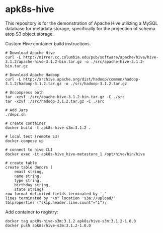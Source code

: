 # apk8s-hive

This repository is for the demonstration of Apache Hive utilizing a MySQL database for metadata storage, specifically for the projection of schema atop S3 object storage.

Custom Hive container build instructions.

```shell script
# Download Apache Hive
curl -L http://mirror.cc.columbia.edu/pub/software/apache/hive/hive-3.1.2/apache-hive-3.1.2-bin.tar.gz -o ./src/apache-hive-3.1.2-bin.tar.gz

# Download Apache Hadoop
curl -L http://archive.apache.org/dist/hadoop/common/hadoop-3.1.2/hadoop-3.1.2.tar.gz -o ./src/hadoop-3.1.2.tar.gz

# Uncompress both
tar -xzvf ./src/apache-hive-3.1.2-bin.tar.gz -C ./src
tar -xzvf ./src/hadoop-3.1.2.tar.gz -C ./src

# Add Jars
./deps.sh

# create container
docker build -t apk8s-hive-s3m:3.1.2 .

# local test (remote S3)
docker-compose up

# connect to hive CLI
docker exec -it apk8s-hive_hive-metastore_1 /opt/hive/bin/hive

# create table
create table donors (
    email string,
    name string,
    type string,
    birthday string,
    state string)
row format delimited fields terminated by ','
lines terminated by "\n" location 's3a://upload/'
tblproperties ("skip.header.line.count"="1");
```

Add container to registry:
```shell script
docker tag apk8s-hive-s3m:3.1.2 apk8s/hive-s3m:3.1.2-1.0.0
docker push apk8s/hive-s3m:3.1.2-1.0.0
```
